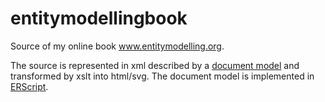 # entitymodellingbook
Source of my online book www.entitymodelling.org. 

The source is represented in xml described by a [document model](https://github.com/JohnWCartmell/documentmodel) and transformed by xslt into html/svg.
The document model is implemented in [ERScript](https://github.com/John.W.Cartmell/ERScript). 
